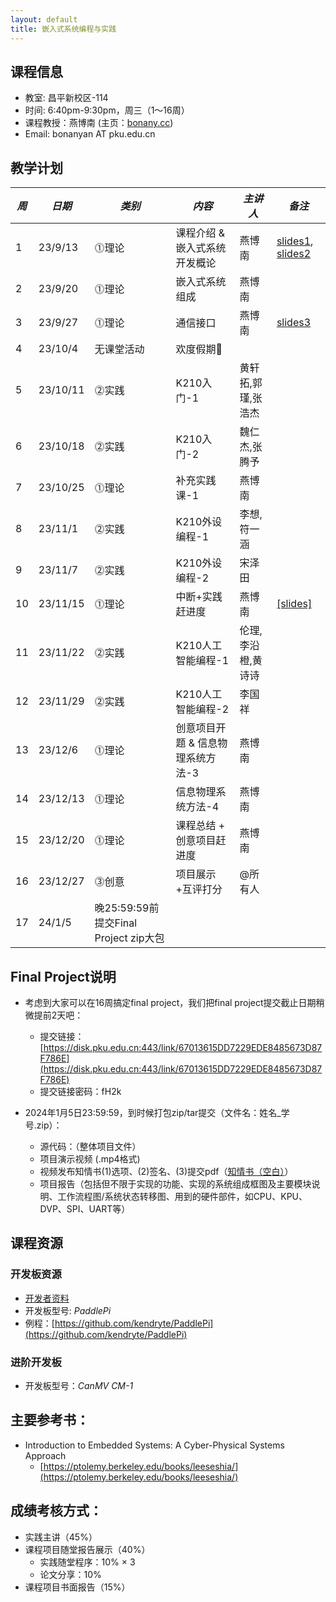 ```yaml
---
layout: default
title: 嵌入式系统编程与实践
---
```


## 课程信息

- 教室:	昌平新校区-114
- 时间:	6:40pm-9:30pm，周三（1～16周）
- 课程教授：燕博南 (主页：[bonany.cc](https://bonany.cc))
- Email:	bonanyan AT pku.edu.cn  

## 教学计划

| *周* | *日期*   | *类别*     | *内容*                            | *主讲人*           | *备注*                                                                 |
| ---- | -------- | ---------- | --------------------------------- | ------------------ | ---------------------------------------------------------------------- |
| 1    | 23/9/13  | ⓵理论     | 课程介绍 & 嵌入式系统开发概论     | 燕博南             | [slides1](/assets/lec/L1_Intro.pdf), [slides2](/assets/lec/L2_CPS.pdf) |
| 2    | 23/9/20  | ⓵理论     | 嵌入式系统组成                    | 燕博南             |                                                                        |
| 3    | 23/9/27  | ⓵理论     | 通信接口                          | 燕博南             | [slides3](/assets/lec/L3_Interface.pdf)                                |
| 4    | 23/10/4  | 无课堂活动 | 欢度假期🥳                       |                    |                                                                        |
| 5    | 23/10/11 | ⓶实践     | K210入门-1                        | 黄轩拓,郭瑾,张浩杰 |                                                                        |
| 6    | 23/10/18 | ⓶实践     | K210入门-2                        | 魏仁杰,张腾予      |                                                                        |
| 7    | 23/10/25 | ⓵理论     | 补充实践课-1                      | 燕博南             |                                                                        |
| 8    | 23/11/1  | ⓶实践     | K210外设编程-1                    | 李想,符一涵        |                                                                        |
| 9    | 23/11/7  | ⓶实践     | K210外设编程-2                    | 宋泽田             |                                                                        |
| 10   | 23/11/15 | ⓵理论     | 中断+实践赶进度                   | 燕博南             | [\[slides\]](/assets/lec/L4_Intterupts.pdf)                            |
| 11   | 23/11/22 | ⓶实践     | K210人工智能编程-1                | 伦理,李沿橙,黄诗诗 |                                                                        |
| 12   | 23/11/29 | ⓶实践     | K210人工智能编程-2                | 李国祥             |                                                                        |
| 13   | 23/12/6  | ⓵理论     | 创意项目开题 & 信息物理系统方法-3 | 燕博南             |                                                                        |
| 14   | 23/12/13 | ⓵理论     | 信息物理系统方法-4                | 燕博南             |                                                                        |
| 15   | 23/12/20 | ⓵理论     | 课程总结 + 创意项目赶进度         | 燕博南             |                                                                        |
| 16   | 23/12/27 | ⓷创意     | 项目展示+互评打分                 | @所有人            |                                                                        |
| 17   | 24/1/5   | 晚25:59:59前提交Final Project zip大包 |                                   |                    |                                                                        |

## Final Project说明
- 考虑到大家可以在16周搞定final project，我们把final project提交截止日期稍微提前2天吧：

  - 提交链接：[https://disk.pku.edu.cn:443/link/67013615DD7229EDE8485673D87F786E](https://disk.pku.edu.cn:443/link/67013615DD7229EDE8485673D87F786E)
  - 提交链接密码：fH2k

- 2024年1月5日23:59:59，到时候打包zip/tar提交（文件名：姓名_学号.zip）：
  - 源代码：（整体项目文件）
  - 项目演示视频 (.mp4格式)
  - 视频发布知情书(1)选项、(2)签名、(3)提交pdf（[知情书（空白）](/assets/doc/VRA.docx)）
  - 项目报告（包括但不限于实现的功能、实现的系统组成框图及主要模块说明、工作流程图/系统状态转移图、用到的硬件部件，如CPU、KPU、DVP、SPI、UART等）

## 课程资源

### 开发板资源  

- [开发者资料](/assets/doc/K210开发资料给客户_20221008.7z)
- 开发板型号: _PaddlePi_ 
- 例程：[https://github.com/kendryte/PaddlePi](https://github.com/kendryte/PaddlePi)

### 进阶开发板

- 开发板型号：_CanMV CM-1_

## 主要参考书：

- Introduction to Embedded Systems: A Cyber-Physical Systems Approach
  - [https://ptolemy.berkeley.edu/books/leeseshia/](https://ptolemy.berkeley.edu/books/leeseshia/)

## 成绩考核方式：

- 实践主讲（45%）
- 课程项目随堂报告展示（40%）
  - 实践随堂程序：10% × 3
  - 论文分享：10%
- 课程项目书面报告（15%）
